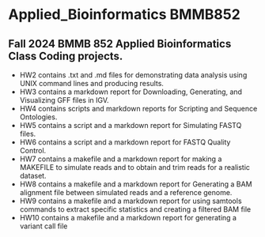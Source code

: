 # Applied_Bioinformatics BMMB852
## Fall 2024 BMMB 852 Applied Bioinformatics Class Coding projects.
* HW2 contains .txt and .md files for demonstrating data analysis using UNIX command lines and producing results. 
*	HW3 contains a markdown report for Downloading, Generating, and Visualizing GFF files in IGV.
*	HW4 contains scripts and markdown reports for Scripting and Sequence Ontologies.
*	HW5 contains a script and a markdown report for Simulating FASTQ files.
*	HW6 contains a script and a markdown report for FASTQ Quality Control.
* HW7 contains a makefile and a markdown report for making a MAKEFILE to simulate reads and to obtain and trim reads for a realistic dataset.
* HW8 contains a makefile and a markdown report for Generating a BAM alignment file between simulated reads and a reference genome.
* HW9 contains a makefile and a markdown report for using samtools commands to extract specific statistics and creating a filtered BAM file
* HW10 contains a makefile and a markdown report for generating a variant call file 

